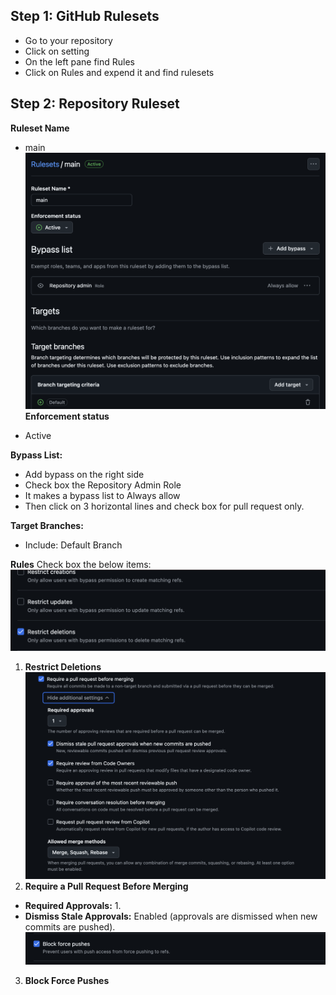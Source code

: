 
## Step 1: GitHub Rulesets
- Go to your repository
- Click on setting
- On the left pane find Rules
- Click on Rules and expend it and find rulesets


## Step 2: Repository Ruleset

**Ruleset Name** 

- main 
![1.png](figs/1.png)
**Enforcement status** 

- Active

**Bypass List:**  

- Add bypass on the right side
- Check box the Repository Admin Role
- It makes a bypass list to Always allow
- Then click on 3 horizontal lines and check box for pull request only.

**Target Branches:**  

- Include: Default Branch


**Rules**
Check box the below items:
![2.png](figs/2.png)
1. **Restrict Deletions**
![3.png](figs/3.png)
2. **Require a Pull Request Before Merging**
 - **Required Approvals:** 1.
 - **Dismiss Stale Approvals:** Enabled (approvals are dismissed when new commits are pushed).
![4.png](figs/4.png)
3. **Block Force Pushes** 

